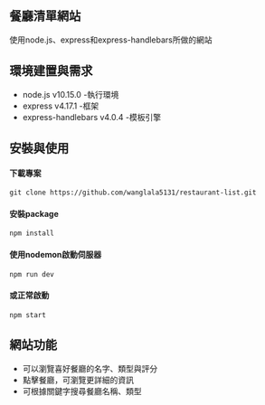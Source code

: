 ## 餐廳清單網站
使用node.js、express和express-handlebars所做的網站


## 環境建置與需求
* node.js v10.15.0 -執行環境
* express v4.17.1 -框架
* express-handlebars v4.0.4 -模板引擎


## 安裝與使用
#### 下載專案
    git clone https://github.com/wanglala5131/restaurant-list.git
#### 安裝package
    npm install
#### 使用nodemon啟動伺服器
    npm run dev
#### 或正常啟動
    npm start


## 網站功能
* 可以瀏覽喜好餐廳的名字、類型與評分
* 點擊餐廳，可瀏覽更詳細的資訊
* 可根據關鍵字搜尋餐廳名稱、類型

